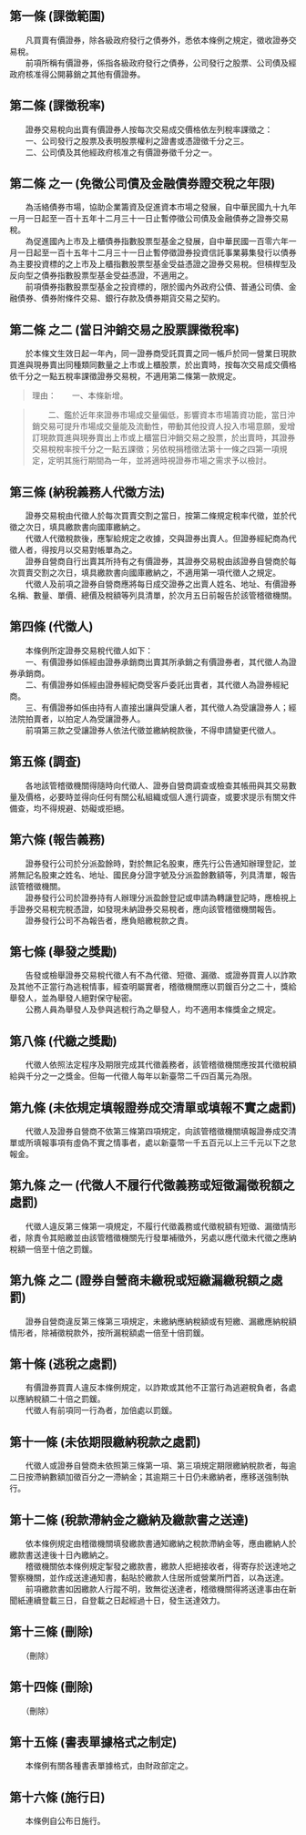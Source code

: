 第一條 (課徵範圍)
-----------------
　　凡買賣有價證券，除各級政府發行之債券外，悉依本條例之規定，徵收證券交易稅。  
　　前項所稱有價證券，係指各級政府發行之債券，公司發行之股票、公司債及經政府核准得公開募銷之其他有價證券。  


第二條 (課徵稅率)
-----------------
　　證券交易稅向出賣有價證券人按每次交易成交價格依左列稅率課徵之：  
　　一、公司發行之股票及表明股票權利之證書或憑證徵千分之三。  
　　二、公司債及其他經政府核准之有價證券徵千分之一。  


第二條 之一 (免徵公司債及金融債券證交稅之年限)
----------------------------------------------
　　為活絡債券市場，協助企業籌資及促進資本市場之發展，自中華民國九十九年一月一日起至一百十五年十二月三十一日止暫停徵公司債及金融債券之證券交易稅。  
　　為促進國內上市及上櫃債券指數股票型基金之發展，自中華民國一百零六年一月一日起至一百十五年十二月三十一日止暫停徵證券投資信託事業募集發行以債券為主要投資標的之上市及上櫃指數股票型基金受益憑證之證券交易稅。但槓桿型及反向型之債券指數股票型基金受益憑證，不適用之。  
　　前項債券指數股票型基金之投資標的，限於國內外政府公債、普通公司債、金融債券、債券附條件交易、銀行存款及債券期貨交易之契約。  


第二條 之二 (當日沖銷交易之股票課徵稅率)
----------------------------------------
　　於本條文生效日起一年內，同一證券商受託買賣之同一帳戶於同一營業日現款買進與現券賣出同種類同數量之上市或上櫃股票，於出賣時，按每次交易成交價格依千分之一點五稅率課徵證券交易稅，不適用第二條第一款規定。  
> 理由：　　一、本條新增。

> 　　二、鑑於近年來證券市場成交量偏低，影響資本市場籌資功能，當日沖銷交易可提升市場成交量能及流動性，帶動其他投資人投入市場意願，爰增訂現款買進與現券賣出上市或上櫃當日沖銷交易之股票，於出賣時，其證券交易稅稅率按千分之一點五課徵；另依稅捐稽徵法第十一條之四第一項規定，定明其施行期間為一年，並將適時視證券市場之需求予以檢討。



第三條 (納稅義務人代徵方法)
---------------------------
　　證券交易稅由代徵人於每次買賣交割之當日，按第二條規定稅率代徵，並於代徵之次日，填具繳款書向國庫繳納之。  
　　代徵人代徵稅款後，應掣給規定之收據，交與證券出賣人。但證券經紀商為代徵人者，得按月以交易對帳單為之。  
　　證券自營商自行出賣其所持有之有價證券，其證券交易稅由該證券自營商於每次買賣交割之次日，填具繳款書向國庫繳納之，不適用第一項代徵人之規定。  
　　代徵人及前項之證券自營商應將每日成交證券之出賣人姓名、地址、有價證券名稱、數量、單價、總價及稅額等列具清單，於次月五日前報告於該管稽徵機關。  


第四條 (代徵人)
---------------
　　本條例所定證券交易稅代徵人如下：  
　　一、有價證券如係經由證券承銷商出賣其所承銷之有價證券者，其代徵人為證券承銷商。  
　　二、有價證券如係經由證券經紀商受客戶委託出賣者，其代徵人為證券經紀商。  
　　三、有價證券如係由持有人直接出讓與受讓人者，其代徵人為受讓證券人；經法院拍賣者，以拍定人為受讓證券人。  
　　前項第三款之受讓證券人依法代徵並繳納稅款後，不得申請變更代徵人。  


第五條 (調查)
-------------
　　各地該管稽徵機關得隨時向代徵人、證券自營商調查或檢查其帳冊與其交易數量及價格，必要時並得向任何有關公私組織或個人進行調查，或要求提示有關文件備查，均不得規避、妨礙或拒絕。  


第六條 (報告義務)
-----------------
　　證券發行公司於分派盈餘時，對於無記名股東，應先行公告通知辦理登記，並將無記名股東之姓名、地址、國民身分證字號及分派盈餘數額等，列具清單，報告該管稽徵機關。  
　　證券發行公司於證券持有人辦理分派盈餘登記或申請為轉讓登記時，應檢視上手證券交易稅完稅憑證，如發現未納證券交易稅者，應向該管稽徵機關報告。  
　　證券發行公司不為報告者，應負賠繳稅款之責。  


第七條 (舉發之獎勵)
-------------------
　　告發或檢舉證券交易稅代徵人有不為代徵、短徵、漏徵、或證券買賣人以詐欺及其他不正當行為逃稅情事，經查明屬實者，稽徵機關應以罰鍰百分之二十，獎給舉發人，並為舉發人絕對保守秘密。  
　　公務人員為舉發人及參與逃稅行為之舉發人，均不適用本條獎金之規定。  


第八條 (代繳之獎勵)
-------------------
　　代徵人依照法定程序及期限完成其代徵義務者，該管稽徵機關應按其代徵稅額給與千分之一之獎金。但每一代徵人每年以新臺幣二千四百萬元為限。  


第九條 (未依規定填報證券成交清單或填報不實之處罰)
-------------------------------------------------
　　代徵人及證券自營商不依第三條第四項規定，向該管稽徵機關填報證券成交清單或所填報事項有虛偽不實之情事者，處以新臺幣一千五百元以上三千元以下之怠報金。  


第九條 之一 (代徵人不履行代徵義務或短徵漏徵稅額之處罰)
------------------------------------------------------
　　代徵人違反第三條第一項規定，不履行代徵義務或代徵稅額有短徵、漏徵情形者，除責令其賠繳並由該管稽徵機關先行發單補徵外，另處以應代徵未代徵之應納稅額一倍至十倍之罰鍰。  


第九條 之二 (證券自營商未繳稅或短繳漏繳稅額之處罰)
--------------------------------------------------
　　證券自營商違反第三條第三項規定，未繳納應納稅額或有短繳、漏繳應納稅額情形者，除補徵稅款外，按所漏稅額處一倍至十倍罰鍰。  


第十條 (逃稅之處罰)
-------------------
　　有價證券買賣人違反本條例規定，以詐欺或其他不正當行為逃避稅負者，各處以應納稅額二十倍之罰鍰。  
　　代徵人有前項同一行為者，加倍處以罰鍰。  


第十一條 (未依期限繳納稅款之處罰)
---------------------------------
　　代徵人或證券自營商未依照第三條第一項、第三項規定期限繳納稅款者，每逾二日按滯納數額加徵百分之一滯納金；其逾期三十日仍未繳納者，應移送強制執行。  


第十二條 (稅款滯納金之繳納及繳款書之送達)
-----------------------------------------
　　依本條例規定由稽徵機關填發繳款書通知繳納之稅款滯納金等，應由繳納人於繳款書送達後十日內繳納之。  
　　稽徵機關依本條例規定掣發之繳款書，繳款人拒絕接收者，得寄存於送達地之警察機關，並作成送達通知書，黏貼於繳款人住居所或營業所門首，以為送達。  
　　前項繳款書如因繳款人行蹤不明，致無從送達者，稽徵機關得將送達事由在新聞紙連續登載三日，自登載之日起經過十日，發生送達效力。  


第十三條 (刪除)
---------------
　　（刪除）  


第十四條 (刪除)
---------------
　　（刪除）  


第十五條 (書表單據格式之制定)
-----------------------------
　　本條例有關各種書表單據格式，由財政部定之。  


第十六條 (施行日)
-----------------
　　本條例自公布日施行。